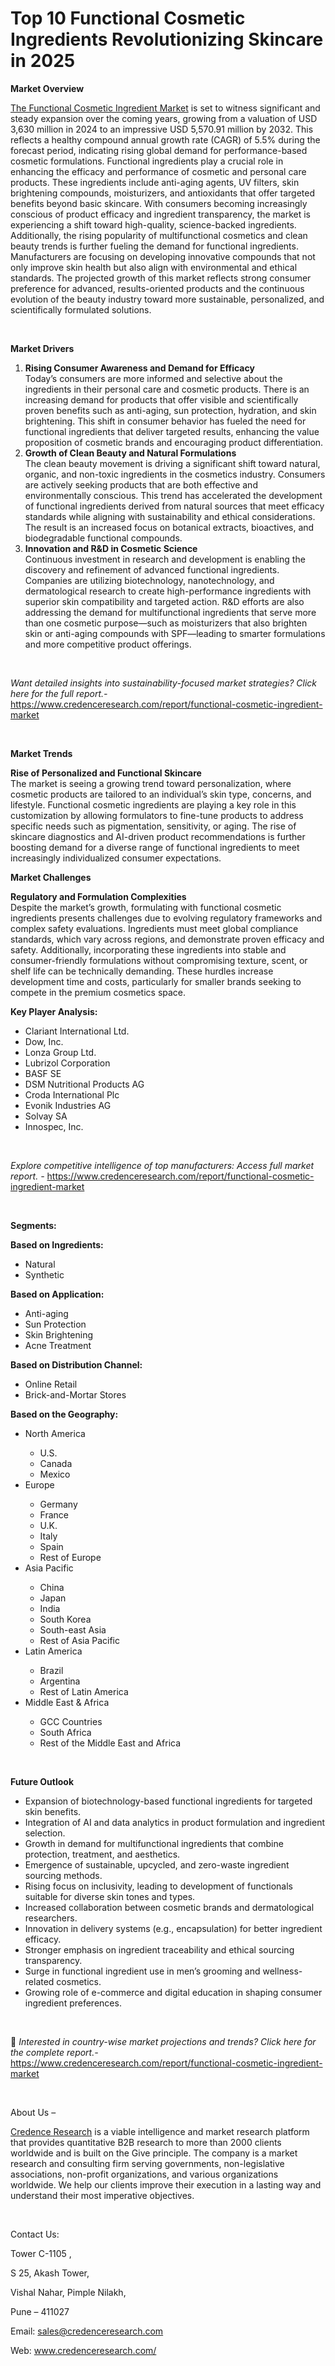 # Top 10 Functional Cosmetic Ingredients Revolutionizing Skincare in 2025


<p><strong>Market Overview</strong></p>
<p><a href="https://www.credenceresearch.com/report/functional-cosmetic-ingredient-market">The Functional Cosmetic Ingredient Market</a> is set to witness significant and steady expansion over the coming years, growing from a valuation of USD 3,630 million in 2024 to an impressive USD 5,570.91 million by 2032. This reflects a healthy compound annual growth rate (CAGR) of 5.5% during the forecast period, indicating rising global demand for performance-based cosmetic formulations. Functional ingredients play a crucial role in enhancing the efficacy and performance of cosmetic and personal care products. These ingredients include anti-aging agents, UV filters, skin brightening compounds, moisturizers, and antioxidants that offer targeted benefits beyond basic skincare. With consumers becoming increasingly conscious of product efficacy and ingredient transparency, the market is experiencing a shift toward high-quality, science-backed ingredients. Additionally, the rising popularity of multifunctional cosmetics and clean beauty trends is further fueling the demand for functional ingredients. Manufacturers are focusing on developing innovative compounds that not only improve skin health but also align with environmental and ethical standards. The projected growth of this market reflects strong consumer preference for advanced, results-oriented products and the continuous evolution of the beauty industry toward more sustainable, personalized, and scientifically formulated solutions.</p>
<p><strong>&nbsp;</strong></p>
<p><strong>Market Drivers</strong></p>
<ol>
<li><strong> Rising Consumer Awareness and Demand for Efficacy</strong><br /> Today&rsquo;s consumers are more informed and selective about the ingredients in their personal care and cosmetic products. There is an increasing demand for products that offer visible and scientifically proven benefits such as anti-aging, sun protection, hydration, and skin brightening. This shift in consumer behavior has fueled the need for functional ingredients that deliver targeted results, enhancing the value proposition of cosmetic brands and encouraging product differentiation.</li>
<li><strong> Growth of Clean Beauty and Natural Formulations</strong><br /> The clean beauty movement is driving a significant shift toward natural, organic, and non-toxic ingredients in the cosmetics industry. Consumers are actively seeking products that are both effective and environmentally conscious. This trend has accelerated the development of functional ingredients derived from natural sources that meet efficacy standards while aligning with sustainability and ethical considerations. The result is an increased focus on botanical extracts, bioactives, and biodegradable functional compounds.</li>
<li><strong> Innovation and R&amp;D in Cosmetic Science</strong><br /> Continuous investment in research and development is enabling the discovery and refinement of advanced functional ingredients. Companies are utilizing biotechnology, nanotechnology, and dermatological research to create high-performance ingredients with superior skin compatibility and targeted action. R&amp;D efforts are also addressing the demand for multifunctional ingredients that serve more than one cosmetic purpose&mdash;such as moisturizers that also brighten skin or anti-aging compounds with SPF&mdash;leading to smarter formulations and more competitive product offerings.</li>
</ol>
<p><strong>&nbsp;</strong></p>
<p><em>Want detailed insights into sustainability-focused market strategies? Click here for the full report.- </em><a href="https://www.credenceresearch.com/report/functional-cosmetic-ingredient-market">https://www.credenceresearch.com/report/functional-cosmetic-ingredient-market</a></p>
<p>&nbsp;</p>
<p><strong>Market Trends</strong></p>
<p><strong>Rise of Personalized and Functional Skincare</strong><br /> The market is seeing a growing trend toward personalization, where cosmetic products are tailored to an individual&rsquo;s skin type, concerns, and lifestyle. Functional cosmetic ingredients are playing a key role in this customization by allowing formulators to fine-tune products to address specific needs such as pigmentation, sensitivity, or aging. The rise of skincare diagnostics and AI-driven product recommendations is further boosting demand for a diverse range of functional ingredients to meet increasingly individualized consumer expectations.</p>
<p><strong>Market Challenges</strong></p>
<p><strong>Regulatory and Formulation Complexities</strong><br /> Despite the market&rsquo;s growth, formulating with functional cosmetic ingredients presents challenges due to evolving regulatory frameworks and complex safety evaluations. Ingredients must meet global compliance standards, which vary across regions, and demonstrate proven efficacy and safety. Additionally, incorporating these ingredients into stable and consumer-friendly formulations without compromising texture, scent, or shelf life can be technically demanding. These hurdles increase development time and costs, particularly for smaller brands seeking to compete in the premium cosmetics space.</p>
<p><strong>Key Player Analysis:</strong></p>
<ul>
<li>Clariant International Ltd.</li>
<li>Dow, Inc.</li>
<li>Lonza Group Ltd.</li>
<li>Lubrizol Corporation</li>
<li>BASF SE</li>
<li>DSM Nutritional Products AG</li>
<li>Croda International Plc</li>
<li>Evonik Industries AG</li>
<li>Solvay SA</li>
<li>Innospec, Inc.</li>
</ul>
<p>&nbsp;</p>
<p><em>Explore competitive intelligence of top manufacturers: Access full market report. - </em><a href="https://www.credenceresearch.com/report/functional-cosmetic-ingredient-market">https://www.credenceresearch.com/report/functional-cosmetic-ingredient-market</a></p>
<p>&nbsp;</p>
<p><strong>Segments:</strong></p>
<p><strong>Based on Ingredients:</strong></p>
<ul>
<li>Natural</li>
<li>Synthetic</li>
</ul>
<p><strong>Based on Application:</strong></p>
<ul>
<li>Anti-aging</li>
<li>Sun Protection</li>
<li>Skin Brightening</li>
<li>Acne Treatment</li>
</ul>
<p><strong>Based on Distribution Channel:</strong></p>
<ul>
<li>Online Retail</li>
<li>Brick-and-Mortar Stores</li>
</ul>
<p><strong>Based on the Geography:</strong></p>
<ul>
<li>North America</li>
<ul>
<li>U.S.</li>
<li>Canada</li>
<li>Mexico</li>
</ul>
<li>Europe</li>
<ul>
<li>Germany</li>
<li>France</li>
<li>U.K.</li>
<li>Italy</li>
<li>Spain</li>
<li>Rest of Europe</li>
</ul>
<li>Asia Pacific</li>
<ul>
<li>China</li>
<li>Japan</li>
<li>India</li>
<li>South Korea</li>
<li>South-east Asia</li>
<li>Rest of Asia Pacific</li>
</ul>
<li>Latin America</li>
<ul>
<li>Brazil</li>
<li>Argentina</li>
<li>Rest of Latin America</li>
</ul>
<li>Middle East &amp; Africa</li>
<ul>
<li>GCC Countries</li>
<li>South Africa</li>
<li>Rest of the Middle East and Africa</li>
</ul>
</ul>
<p>&nbsp;</p>
<p><strong>Future Outlook </strong></p>
<ul>
<li>Expansion of biotechnology-based functional ingredients for targeted skin benefits.</li>
<li>Integration of AI and data analytics in product formulation and ingredient selection.</li>
<li>Growth in demand for multifunctional ingredients that combine protection, treatment, and aesthetics.</li>
<li>Emergence of sustainable, upcycled, and zero-waste ingredient sourcing methods.</li>
<li>Rising focus on inclusivity, leading to development of functionals suitable for diverse skin tones and types.</li>
<li>Increased collaboration between cosmetic brands and dermatological researchers.</li>
<li>Innovation in delivery systems (e.g., encapsulation) for better ingredient efficacy.</li>
<li>Stronger emphasis on ingredient traceability and ethical sourcing transparency.</li>
<li>Surge in functional ingredient use in men&rsquo;s grooming and wellness-related cosmetics.</li>
<li>Growing role of e-commerce and digital education in shaping consumer ingredient preferences.</li>
</ul>
<p><strong>&nbsp;</strong></p>
<p>📌 <em>Interested in country-wise market projections and trends? Click here for the complete report.- </em><a href="https://www.credenceresearch.com/report/functional-cosmetic-ingredient-market">https://www.credenceresearch.com/report/functional-cosmetic-ingredient-market</a></p>
<p>&nbsp;</p>
<p>About Us &ndash;</p>
<p><a href="https://www.credenceresearch.com/">Credence Research</a> is a viable intelligence and market research platform that provides quantitative B2B research to more than 2000 clients worldwide and is built on the Give principle. The company is a market research and consulting firm serving governments, non-legislative associations, non-profit organizations, and various organizations worldwide. We help our clients improve their execution in a lasting way and understand their most imperative objectives.</p>
<p>&nbsp;</p>
<p>Contact Us:</p>
<p>Tower C-1105 ,</p>
<p>S 25, Akash Tower,</p>
<p>Vishal Nahar, Pimple Nilakh,</p>
<p>Pune &ndash; 411027</p>
<p>Email: <a href="mailto:sales@credenceresearch.com">sales@credenceresearch.com</a></p>
<p>Web: <a href="http://www.credenceresearch.com/">www.credenceresearch.com/</a></p>
<p>&nbsp;</p>
